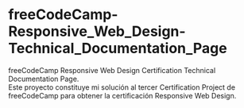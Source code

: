 # freeCodeCamp-Responsive_Web_Design-Technical_Documentation_Page
freeCodeCamp Responsive Web Design Certification Technical Documentation Page.  
Este proyecto constituye mi solución al tercer Certification Project de freeCodeCamp para obtener la certificación Responsive Web Design.
